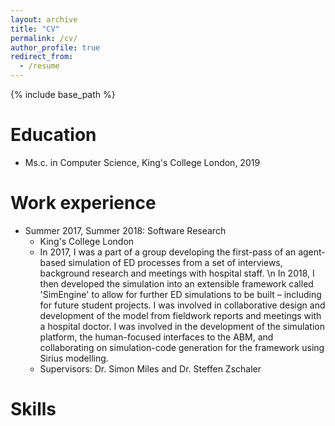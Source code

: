 ```yaml
---
layout: archive
title: "CV"
permalink: /cv/
author_profile: true
redirect_from:
  - /resume
---
```


{% include base_path %}

Education
======
* Ms.c. in Computer Science, King's College London, 2019

Work experience
======
* Summer 2017, Summer 2018: Software Research
  * King's College London
  * In 2017, I was a part of a group developing the first-pass of an agent-based simulation of ED processes from a set of interviews, background research and meetings with hospital staff. \n
In 2018, I then developed the simulation into an extensible framework called 'SimEngine' to allow for further ED simulations to be built – including for future student projects. I was involved in collaborative design and development of the model from fieldwork reports and meetings with a hospital doctor. I was involved in the development of the simulation platform, the human-focused interfaces to the ABM, and collaborating on simulation-code generation for the framework using Sirius modelling.
  * Supervisors: Dr. Simon Miles and Dr. Steffen Zschaler
  
Skills
======
